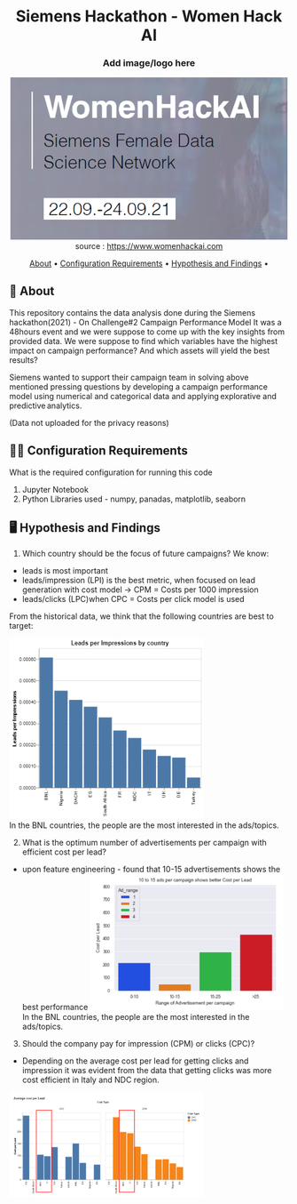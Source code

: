 <div align="center">

# Siemens Hackathon - Women Hack AI

###  Add image/logo here
<img src='https://github.com/saumyagoyal95/Siemens-Hackathon/blob/2add5e4cb19d624e573a675cfbbd849332bd43a0/Title.png' width=500px> <br>
source : https://www.womenhackai.com <br>

  
[About](#about) •
[Configuration Requirements](#configuration-requirements) •
[Hypothesis and Findings](#installation) •

  
</div>

## 📒 About <a name="about"></a>

This repository contains the data analysis done during the Siemens hackathon(2021) - On Challenge#2 Campaign Performance Model
It was a 48hours event and we were suppose to come up with the key insights from provided data. We were suppose to find which variables have the highest impact on campaign performance? And which assets will yield the best results? 

Siemens wanted to support their campaign team in solving above mentioned pressing questions by developing a campaign performance model using numerical and categorical data and applying explorative and predictive analytics.

(Data not uploaded for the privacy reasons)

## 👨‍💻 Configuration Requirements <a name="configuration-requirements"></a>

What is the required configuration for running this code
1. Jupyter Notebook
2. Python Libraries used - numpy, panadas, matplotlib, seaborn

## 🖥️ Hypothesis and Findings <a name="installation"></a>

1. Which country should be the focus of future campaigns?
We know:
-	leads is most important 
-	leads/impression (LPI) is the best metric, when focused on lead generation with cost model → CPM = Costs per 1000 impression
-	leads/clicks (LPC)when CPC = Costs per click model is used

From the historical data, we think that the following countries are best to target:

<img src='https://github.com/saumyagoyal95/Siemens-Hackathon/blob/bf61a7c83d84765d0715d7b43aeb3d035c0c36e9/finding1.png' width=350px> <br>
In the BNL countries, the people are the most interested in the ads/topics.


2. What is the optimum number of advertisements per campaign with efficient cost per lead?

- upon feature engineering - found that 10-15 advertisements shows the best performance
<img src='https://github.com/saumyagoyal95/Siemens-Hackathon/blob/6a55ae4378a2bf9ccb1b64c8767bf32bc7fb22c4/Findings2.png' width=350px> <br>
In the BNL countries, the people are the most interested in the ads/topics.

3. Should the company pay for impression (CPM) or clicks (CPC)?

- Depending on the average cost per lead for getting clicks and impression it was evident from the data that getting clicks was more cost efficient in Italy and NDC region.

<img src='https://github.com/saumyagoyal95/Siemens-Hackathon/blob/6a55ae4378a2bf9ccb1b64c8767bf32bc7fb22c4/Finding3.png' width=350px> <br>

